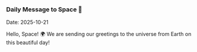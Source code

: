 ### Daily Message to Space 🌌
Date: 2025-10-21

Hello, Space! 🌍 We are sending our greetings to the universe from Earth on this beautiful day!
